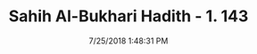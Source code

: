 ---
title        : "Sahih Al-Bukhari Hadith - 1. 143"
date         : 7/25/2018 1:48:31 PM
draft        : false
type         : "hadith"
layout       : "hadith"
BookCode     : "SHB"
VolumeNumber : "1"
HadithNumber : "143"
categories  :  ["Ablution-To recite 'In the Name of Allah' during every action"]
tags  :  ["Ibn Abbas"]
---